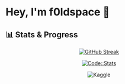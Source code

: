# Hey, I'm f0ldspace 👋

## 📊 Stats & Progress

<div align="center">
  
[![GitHub Streak](https://github-readme-streak-stats.herokuapp.com/?user=f0ldspace&theme=gruvbox)](https://git.io/streak-stats)

[![Code::Stats](https://codestats-readme.netlify.app/api?username=f0ldspace&theme=dark)](https://codestats.net/users/f0ldspace)

![Kaggle](https://road-to-kaggle-grandmaster.vercel.app/api/simple/f0ldspace)
</div>
